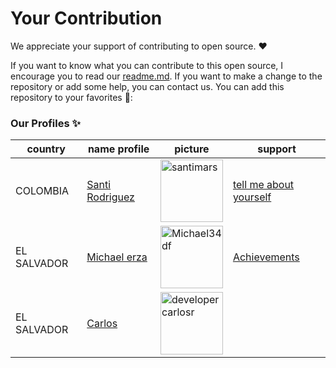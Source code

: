 # Your Contribution 

We appreciate your support of contributing to open source. ❤️

If you want to know what you can contribute to this open source, I encourage you to read our [readme.md](https://github.com/santimars/Tell_me_about_yourself/blob/main/README.md). If you want to make a change to the repository or add some help, you can contact us.
You can add this repository to your favorites 🌟:
### Our Profiles :sparkles:


|  country | name profile | picture| support|
|--|---|---|--|
|COLOMBIA | [Santi Rodriguez](https://github.com/santimars) | [<img width="100" src="https://avatars.githubusercontent.com/u/98999805?v=4" alt="santimars" />](https://github.com/santimars) |[tell me about yourself](https://github.com/W-R-T-O/Tell_me_about_yourself/tree/main) |
| EL SALVADOR | [Michael erza](https://github.com/Michael34df) | [<img width="100" src="https://avatars.githubusercontent.com/u/142544467?v=4" alt="Michael34df" />](https://github.com/Michael34df) |[Achievements](https://github.com/W-R-T-O/Achievements.github) |
| EL SALVADOR | [Carlos](https://github.com/devepolercarlosr) | [<img width="100" src="https://avatars.githubusercontent.com/u/144275977?v=4" alt="developercarlosr" />](https://github.com/devepolercarlosr) |
